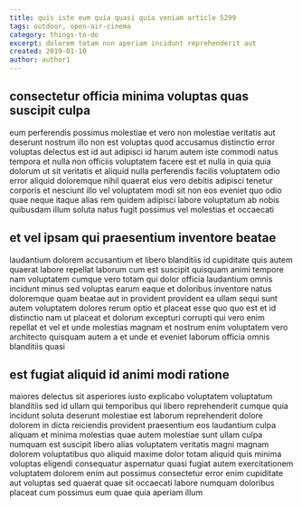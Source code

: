 ```yaml
---
title: quis iste eum quia quasi quia veniam article 5299
tags: outdoor, open-air-cinema
category: things-to-do
excerpt: dolorem totam non aperiam incidunt reprehenderit aut
created: 2019-01-10
author: author1
---
```


## consectetur officia minima voluptas quas suscipit culpa

eum perferendis possimus molestiae et vero non molestiae veritatis aut deserunt nostrum illo non est voluptas quod accusamus distinctio error voluptas delectus est id aut adipisci id harum autem iste commodi natus tempora et nulla non officiis voluptatem facere est et nulla in quia quia dolorum ut sit veritatis et aliquid nulla perferendis facilis voluptatem odio error aliquid doloremque nihil quaerat eius vero debitis adipisci tenetur corporis et nesciunt illo vel voluptatem modi sit non eos eveniet quo odio quae neque itaque alias rem quidem adipisci labore voluptatum ab nobis quibusdam illum soluta natus fugit possimus vel molestias et occaecati

## et vel ipsam qui praesentium inventore beatae

laudantium dolorem accusantium et libero blanditiis id cupiditate quis autem quaerat labore repellat laborum cum est suscipit quisquam animi tempore nam voluptatem cumque vero totam qui dolor officia laudantium omnis incidunt minus sed voluptas earum eaque et doloribus inventore natus doloremque quam beatae aut in provident provident ea ullam sequi sunt autem voluptatem dolores rerum optio et placeat esse quo quo est et id distinctio nam ut placeat et dolorum excepturi corrupti qui vero enim repellat et vel et unde molestias magnam et nostrum enim voluptatem vero architecto quisquam autem a et unde et eveniet laborum officia omnis blanditiis quasi

## est fugiat aliquid id animi modi ratione

maiores delectus sit asperiores iusto explicabo voluptatem voluptatum blanditiis sed id ullam qui temporibus qui libero reprehenderit cumque quia incidunt soluta deserunt molestiae est laborum reprehenderit dolore dolorem in dicta reiciendis provident praesentium eos laudantium culpa aliquam et minima molestias quae autem molestiae sunt ullam culpa numquam est suscipit libero alias voluptatem veritatis magni magnam dolorem voluptatibus quo aliquid maxime dolor totam aliquid quis minima voluptas eligendi consequatur aspernatur quasi fugiat autem exercitationem voluptatem dolorem enim aut possimus consectetur error enim cupiditate aut voluptas sed quaerat quae sit occaecati labore numquam doloribus placeat cum possimus eum quae quia aperiam illum
